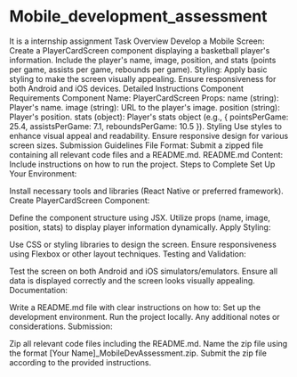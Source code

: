 # Mobile_development_assessment
It is a internship assignment
Task Overview
Develop a Mobile Screen:
Create a PlayerCardScreen component displaying a basketball player's information.
Include the player's name, image, position, and stats (points per game, assists per game, rebounds per game).
Styling:
Apply basic styling to make the screen visually appealing.
Ensure responsiveness for both Android and iOS devices.
Detailed Instructions
Component Requirements
Component Name: PlayerCardScreen
Props:
name (string): Player's name.
image (string): URL to the player's image.
position (string): Player's position.
stats (object): Player's stats object (e.g., { pointsPerGame: 25.4, assistsPerGame: 7.1, reboundsPerGame: 10.5 }).
Styling
Use styles to enhance visual appeal and readability.
Ensure responsive design for various screen sizes.
Submission Guidelines
File Format: Submit a zipped file containing all relevant code files and a README.md.
README.md Content: Include instructions on how to run the project.
Steps to Complete
Set Up Your Environment:

Install necessary tools and libraries (React Native or preferred framework).
Create PlayerCardScreen Component:

Define the component structure using JSX.
Utilize props (name, image, position, stats) to display player information dynamically.
Apply Styling:

Use CSS or styling libraries to design the screen.
Ensure responsiveness using Flexbox or other layout techniques.
Testing and Validation:

Test the screen on both Android and iOS simulators/emulators.
Ensure all data is displayed correctly and the screen looks visually appealing.
Documentation:

Write a README.md file with clear instructions on how to:
Set up the development environment.
Run the project locally.
Any additional notes or considerations.
Submission:

Zip all relevant code files including the README.md.
Name the zip file using the format [Your Name]_MobileDevAssessment.zip.
Submit the zip file according to the provided instructions.
